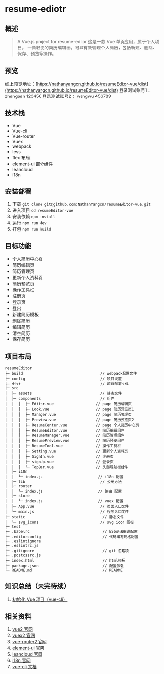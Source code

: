 # resume-ediotr

## 概述
  > A Vue.js project for resume-editor
  > 这是一款 Vue 单页应用，属于个人项目。
  > 一款轻便的简历编辑器，可以有效管理个人简历，包括新建、删除、保存、预览等操作。

## 预览
  线上预览地址：[https://nathanyangcn.github.io/resumeEditor-vue/dist](https://nathanyangcn.github.io/resumeEditor-vue/dist)
  登录测试账号1：  zhangsan  123456
  登录测试账号2：  wangwu    456789

## 技术栈
  - Vue
  - Vue-cli
  - Vue-router
  - Vuex
  - webpack
  - less
  - flex 布局
  - element-ui 部分组件
  - leancloud
  - i18n

## 安装部署
  1. 下载
  `git clone git@github.com:NathanYangcn/resumeEditor-vue.git`
  2. 进入项目
  `cd resumeEditor-vue`
  3. 安装依赖
  `npm install`
  4. 运行
  `npm run dev`
  5. 打包
  `npm run build`

## 目标功能
  - 个人简历中心页
  - 简历编辑页
  - 简历管理页
  - 更新个人资料页
  - 简历预览页
  - 操作工具栏
  - 注册页
  - 登录页
  - 登出
  - 新建简历模板
  - 删除简历
  - 编辑简历
  - 清空简历
  - 保存简历

## 项目布局
```
resumeEditor
├─ build                                   // webpack配置文件
├─ config                                  // 项目设置
├─ dist                                    // 项目部署文件
├─ src
│  ├─ assets                               // 静态文件
│  ├─ components                           // 组件
│  │  │  ├─ Editor.vue                   // page 简历编辑页
│  │  │  ├─ Look.vue                     // page 简历预览页1
│  │  │  ├─ Manager.vue                  // page 简历管理页
│  │  │  ├─ Preview.vue                  // page 简历预览页2
│  │  │  ├─ ResumeCenter.vue             // page 个人简历中心页
│  │  │  ├─ ResumeEditor.vue             // 简历编辑组件
│  │  │  ├─ ResumeManager.vue            // 简历管理组件
│  │  │  ├─ ResumePreview.vue            // 简历预览组件
│  │  │  ├─ ResumeTool.vue               // 操作工具栏
│  │  │  ├─ Setting.vue                  // 更新个人资料页
│  │  │  ├─ SignIn.vue                   // 注册页
│  │  │  ├─ signUp.vue                   // 登录页
│  │  │  └─ TopBar.vue                   // 头部导航栏组件
│  ├─ i18n
│  │  └─ index.js                         // i18n 配置
│  ├─ lib                                  // 公用方法
│  ├─ router
│  │  └─ index.js                         // 路由 配置
│  ├─ store
│  │  └─ index.js                         // vuex 配置
│  ├─ App.vue                              // 页面入口文件
│  └─ main.js                              // 程序入口文件
├─ static                                   // 静态文件
│  └─ svg_icons                            // svg icon 图标
├─ test
├─ .babelrc                                 // ES6语法编译配置
├─ .editorconfig                            // 代码编写规格配置
├─ .eslintignore
├─ .eslintrc.js
├─ .gitignore                               // git 忽略项
├─ .postcssrc.js
├─ index.html                               // html模板
├─ package.json                             // 配置依赖
└─ README.md                                // README
```
## 知识总结（未完待续）
1. [初始化 Vue 项目（vue-cli）](http://www.jianshu.com/p/45b5ce2ab1c5)

## 相关资料
1. [vue2 官网](https://cn.vuejs.org/)
2. [vuex2 官网](https://vuex.vuejs.org/zh-cn/)
3. [vue-router2 官网](https://router.vuejs.org/zh-cn/)
4. [element-ui 官网](http://element.eleme.io/#/zh-CN)
5. [leancloud 官网](https://leancloud.cn/docs/leanstorage_guide-js.html)
6. [i18n 官网](https://kazupon.github.io/vue-i18n/old/)
7. [vue-cli 文档](https://github.com/vuejs/vue-cli)
